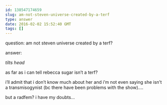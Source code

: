 ```yaml
---
id: 138547174659
slug: am-not-steven-universe-created-by-a-terf
type: answer
date: 2016-02-02 15:52:40 GMT
tags: []
---
```

question: am not steven universe created by a terf?

answer: <p>*tilts head*</p><p>as far as i can tell rebecca sugar isn’t a terf?&nbsp;</p><p>i’ll admit that i don’t know much about her and i’m not even saying she isn’t a transmisogynist (bc there have been problems with the show)....</p><p>but a radfem? i have my doubts...</p>